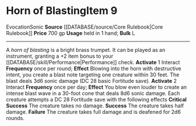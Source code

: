 ﻿---
bulk: L
id: '257'
item_category: Held Items
level: '9'
name: Horn of Blasting
price: 700 gp
rarity: Common
school: Evocation
source: '[[DATABASE/source/Core Rulebook|Core Rulebook]]'
subcategory: helditem
trait:
- '[[DATABASE/trait/Evocation|Evocation]]'
- '[[DATABASE/trait/Sonic|Sonic]]'
type: Item
usage: held in 1 hand

---
# Horn of Blasting<span class="item-type">Item 9</span>

<span class="item-trait">Evocation</span><span class="item-trait">Sonic</span>
**Source** [[DATABASE/source/Core Rulebook|Core Rulebook]] 
**Price** 700 gp
**Usage** held in 1 hand; **Bulk** L

---
A _horn of blasting_ is a bright brass trumpet. It can be played as an instrument, granting a +2 item bonus to your [[DATABASE/skill/Performance|Performance]] check.
**Activate** <span class="action-icon">1</span> Interact **Frequency** once per round; **Effect** Blowing into the horn with destructive intent, you create a blast note targeting one creature within 30 feet. The blast deals 3d6 sonic damage (DC 28 basic Fortitude save).
**Activate** <span class="action-icon">2</span> Interact **Frequency** once per day; **Effect** You blow even louder to create an intense blast wave in a 30-foot cone that deals 8d6 sonic damage. Each creature attempts a DC 28 Fortitude save with the following effects
**Critical Success** The creature takes no damage.
**Success** The creature takes half damage.
**Failure** The creature takes full damage and is deafened for 2d6 rounds.